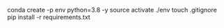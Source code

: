 conda create -p env python=3.8 -y
source activate ./env
touch .gitignore
pip install -r requirements.txt